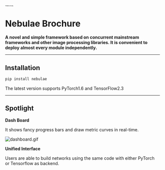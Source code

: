 # <img src="https://i.postimg.cc/6QwW0LnB/nebulae-icon.png" alt="nebulae-icon.png" style="zoom:10%;" />

# Nebulae Brochure

**A novel and simple framework based on concurrent mainstream frameworks and other image processing libraries. It is convenient to deploy almost every module independently.**

------

## Installation

```sh
pip install nebulae
```

The latest version supports PyTorch1.6 and TensorFlow2.3


------

## Spotlight

**Dash Board**

It shows fancy progress bars and draw metric curves in real-time.

![dashboard.gif](https://i.postimg.cc/C1hKFHxc/dashboard.gif)

**Unified Interface**

Users are able to build networks using the same code with either PyTorch or Tensorflow as backend.
